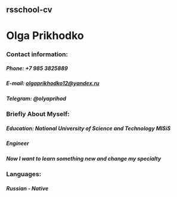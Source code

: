 ## **rsschool-cv**

# **Olga Prikhodko**

### **Contact information:**

##### **Phone:** +7 985 3825889 
##### **E-mail:** olgaprikhodko12@yandex.ru
##### **Telegram:** @olyaprihod

### **Briefly About Myself:**

##### **Education:** National University of Science and Technology MISiS
##### Engineer
##### Now I want to learn something new and change my specialty

### **Languages:**

##### Russian - Native

